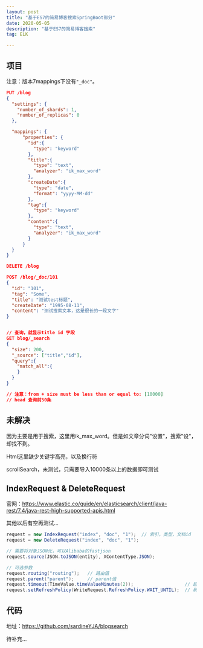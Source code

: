 ```yaml
---
layout: post
title: "基于ES7的简易博客搜索SpringBoot部分"
date: 2020-05-05
description: "基于ES7的简易博客搜索"
tag: ELK

---
```


## 项目

注意：版本7mappings下没有`"_doc"`。

```json
PUT /blog
{
  "settings": {
	"number_of_shards": 1,
	"number_of_replicas": 0
  },

  "mappings": {
      "properties": {
        "id":{
          "type": "keyword"
        },
        "title":{
          "type": "text",
          "analyzer": "ik_max_word"
        },
        "createDate":{
          "type": "date",
          "format": "yyyy-MM-dd"
        },
        "tag":{
          "type": "keyword"
        },
        "content":{
          "type": "text",
          "analyzer": "ik_max_word"
        }
      }
  }
}

DELETE /blog

POST /blog/_doc/101
{
  "id": "101",
  "tag": "Some",
  "title": "测试test标题",
  "createDate": "1995-08-11",
  "content": "测试搜索文本，这是很长的一段文字"
}


// 查询，就显示title id 字段
GET blog/_search
{
  "size": 200,
  "_source": ["title","id"],
  "query":{
    "match_all":{
    }
  }
}

// 注意：from + size must be less than or equal to: [10000]
// head 查询前50条
```



## 未解决

因为主要是用于搜索，这里用ik_max_word。但是如文章分词"设置"，搜索"设"，却找不到。

Html这里缺少关键字高亮，以及换行符

scrollSearch，未测试，只需要导入10000条以上的数据即可测试


## IndexRequest & DeleteRequest

官网：https://www.elastic.co/guide/en/elasticsearch/client/java-rest/7.4/java-rest-high-supported-apis.html

其他以后有空再测试...

```java
request = new IndexRequest("index", "doc", "1");  // 索引，类型，文档id  
request = new DeleteRequest("index", "doc", "1"); 

// 需要将对象JSON化，可以Alibaba的fastjson
request.source(JSON.toJSON(entity), XContentType.JSON);

// 可选参数
request.routing("routing");   // 路由值
request.parent("parent");     // parent值
request.timeout(TimeValue.timeValueMinutes(2));                   // 超时
request.setRefreshPolicy(WriteRequest.RefreshPolicy.WAIT_UNTIL);  // 刷新策略
```


## 代码

地址：https://github.com/sardineYJA/blogsearch

待补充...

